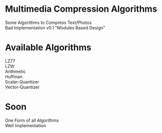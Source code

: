 # Multimedia Compression Algorithms

Some Algorithms to Compress Text/Photos \
Bad Implementation v0.1 "Modules Based Design" 

# Available Algorithms

LZ77 \
LZW \
Arithmetic \
Huffman \
Scalar-Quantizer \
Vector-Quantizer

# Soon

One Form of all Algorithms \
Well Implementation
